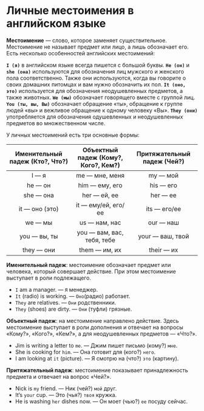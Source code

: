 # Личные местоимения в английском языке

**Местоимение** — слово, которое заменяет существительное. Местоимение не называет предмет или лицо, а лишь обозначает его. Есть несколько особенностей английских местоимений:

**`I (я)`** в английском языке всегда пишется с большой буквы.
**`He (он)`** и **`she (она)`** используются для обозначения лиц мужского и женского пола соответственно. Также они используются, когда вы говорите о своих домашних питомцах и вам нужно обозначить их пол.
**`It (оно, это)`** используется для обозначения неодушевленных предметов, а также животных.
**`We (мы)`** обозначает говорящего вместе с группой лиц.
**`You (ты, вы, Вы)`** обозначает обращение «ты», обращение к группе людей «вы» и вежливое обращение к одному человеку «Вы».
**`They (они)`** употребляется для обозначения одушевленных и неодушевленных предметов во множественном числе.

У личных местоимений есть три основные формы:

|Именительный падеж (Кто?, Что?)|	Объектный падеж (Кому?, Кого?, Кем?)|	Притяжательный падеж (Чей?)|
|:--:|:--:|:--:|
|I — я|	me — мне, меня|	my — мой|
|he — он|	him — ему, его|	his — его|
|she — она|	her — ей, ее|	her — ее|
|it — оно (это)|	it — ему/ей, его/ее|	its — его/ее|
|we — мы|	us — нам, нас|	our — наш|
|you — вы, ты|	you — вам, вас, тебя, тебе|	your — ваш, твой|
|they — они|	them — им, их|	their — их|

**Именительный падеж**: местоимение обозначает предмет или человека, который совершает действие. При этом местоимение выступает в роли подлежащего.

+ `I` am a manager. — `Я` менеджер.
+ `It` (radio) is working. — `Оно`(радио) работает.
+ `They` are relatives. — `Они` родственники.
+ `They` (shoes) are dirty. — `Они` (туфли) грязные.

**Объектный падеж**: на местоимение направлено действие. Здесь местоимение выступает в роли дополнения и отвечает на вопросы «Кому?», «Кого?», «Кем?», а для неодушевленных предметов — «Что?».

+ Jim is writing a letter to `me`. — Джим пишет письмо (кому?) `мне`.
+ She is cooking for `him`. — Она готовит для (кого?) `него`.
+ I am looking at `it` (picture). — Я смотрю на (что?) `это` (картину).

**Притяжательный падеж**: местоимение показывает принадлежность предмета и отвечает на вопрос «Чей?».

+ Nick is `my` friend. — Ник (чей?) `мой` друг.
+ It’s `your` cup. — Это (чья?) `твоя` кружка.
+ He is washing `her` dishes now. — Он моет (чью?) `ее` посуду сейчас.

